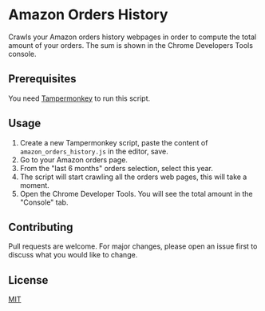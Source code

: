 # Amazon Orders History
Crawls your Amazon orders history webpages in order to compute the total amount
of your orders. The sum is shown in the Chrome Developers Tools console.

## Prerequisites
You need [Tampermonkey](https://chrome.google.com/webstore/detail/tampermonkey/dhdgffkkebhmkfjojejmpbldmpobfkfo?hl=en) to run this script.

## Usage
1. Create a new Tampermonkey script, paste the content of `amazon_orders_history.js` in the editor, save.
1. Go to your Amazon orders page. 
1. From the "last 6 months" orders selection, select this year.
1. The script will start crawling all the orders web pages, this will take a moment.
1. Open the Chrome Developer Tools. You will see the total amount in the "Console" tab.

## Contributing
Pull requests are welcome. For major changes, please open an issue first to discuss what you would like to change.

## License
[MIT](https://choosealicense.com/licenses/mit/)
